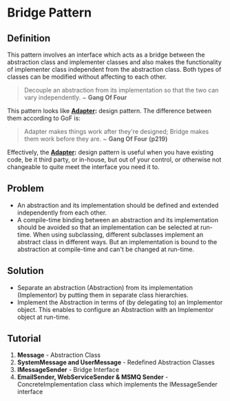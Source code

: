 # Bridge Pattern
## Definition
This pattern involves an interface which acts as a bridge between the abstraction class and implementer classes and also makes the functionality of implementer class independent from the abstraction class. Both types of classes can be modified without affecting to each other.

> Decouple an abstraction from its implementation so that the two can vary independently.
> ~ **Gang Of Four**

This pattern looks like **[Adapter](./adapter/):** design pattern. The difference between them according to GoF is: 
> Adapter makes things work after they're designed; Bridge makes them work before they are.
> ~ **Gang Of Four (p219)**

Effectively, the **[Adapter](./adapter/):** design pattern is useful when you have existing code, be it third party, or in-house, but out of your control, or otherwise not changeable to quite meet the interface you need it to.

## Problem
* An abstraction and its implementation should be defined and extended independently from each other.
* A compile-time binding between an abstraction and its implementation should be avoided so that an implementation can be selected at run-time.
When using subclassing, different subclasses implement an abstract class in different ways. But an implementation is bound to the abstraction at compile-time and can't be changed at run-time.

## Solution
* Separate an abstraction (Abstraction) from its implementation (Implementor) by putting them in separate class hierarchies.
* Implement the Abstraction in terms of (by delegating to) an Implementor object.
This enables to configure an Abstraction with an Implementor object at run-time.

## Tutorial
1. **Message** - Abstraction Class
2. **SystemMessage and UserMessage** - Redefined Abstraction Classes
3. **IMessageSender** - Bridge Interface
4. **EmailSender, WebServiceSender & MSMQ Sender** - ConcreteImplementation class which implements the IMessageSender interface
